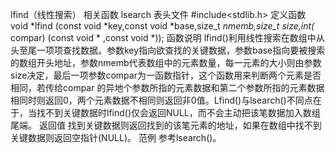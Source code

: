 lfind（线性搜索）
相关函数
lsearch
表头文件
#include<stdlib.h>
定义函数
void *lfind (const void *key,const void *base,size_t *nmemb,size_t
size,int(* compar) (const void * ,const void *));
函数说明
lfind()利用线性搜索在数组中从头至尾一项项查找数据。参数key指向欲查找的关键数据，参数base指向要被搜索的数组开头地址，参数nmemb代表数组中的元素数量，每一元素的大小则由参数size决定，最后一项参数compar为一函数指针，这个函数用来判断两个元素是否相同，若传给compar 的异地个参数所指的元素数据和第二个参数所指的元素数据相同时则返回0，两个元素数据不相同则返回非0值。Lfind()与lsearch()不同点在于，当找不到关键数据时lfind()仅会返回NULL，而不会主动把该笔数据加入数组尾端。
返回值
找到关键数据则返回找到的该笔元素的地址，如果在数组中找不到关键数据则返回空指针(NULL)。
范例
参考lsearch()。